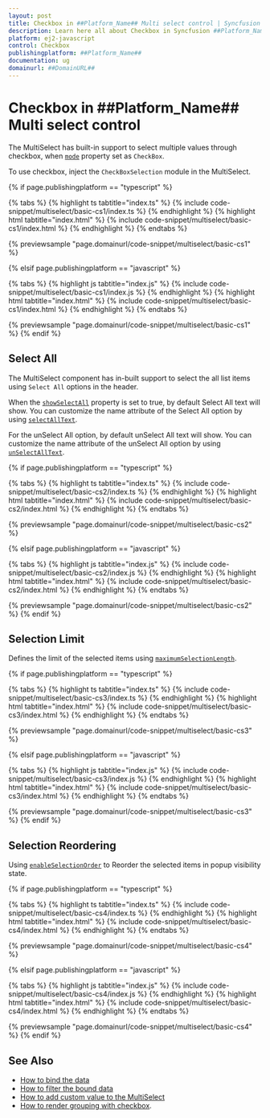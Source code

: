 ```yaml
---
layout: post
title: Checkbox in ##Platform_Name## Multi select control | Syncfusion
description: Learn here all about Checkbox in Syncfusion ##Platform_Name## Multi select control of Syncfusion Essential JS 2 and more.
platform: ej2-javascript
control: Checkbox 
publishingplatform: ##Platform_Name##
documentation: ug
domainurl: ##DomainURL##
---
```


# Checkbox in ##Platform_Name## Multi select control

The MultiSelect has built-in support to select multiple values through checkbox, when [`mode`](../api/multi-select/#mode) property set as `CheckBox`.

To use checkbox, inject the `CheckBoxSelection` module in the MultiSelect.

{% if page.publishingplatform == "typescript" %}

 {% tabs %}
{% highlight ts tabtitle="index.ts" %}
{% include code-snippet/multiselect/basic-cs1/index.ts %}
{% endhighlight %}
{% highlight html tabtitle="index.html" %}
{% include code-snippet/multiselect/basic-cs1/index.html %}
{% endhighlight %}
{% endtabs %}
        
{% previewsample "page.domainurl/code-snippet/multiselect/basic-cs1" %}

{% elsif page.publishingplatform == "javascript" %}

{% tabs %}
{% highlight js tabtitle="index.js" %}
{% include code-snippet/multiselect/basic-cs1/index.js %}
{% endhighlight %}
{% highlight html tabtitle="index.html" %}
{% include code-snippet/multiselect/basic-cs1/index.html %}
{% endhighlight %}
{% endtabs %}

{% previewsample "page.domainurl/code-snippet/multiselect/basic-cs1" %}
{% endif %}

## Select All

The MultiSelect component has in-built support to select the all list items using `Select All` options in the header.

When the [`showSelectAll`](../api/multi-select/#showselectall) property is set to true, by default Select All text will show. You can customize the name attribute of the Select All option by using [`selectAllText`](../api/multi-select/#selectalltext).

For the unSelect All option, by default unSelect All text will show. You can customize the name attribute of the unSelect All option by using
[`unSelectAllText`](../api/multi-select/#unselectalltext).

{% if page.publishingplatform == "typescript" %}

 {% tabs %}
{% highlight ts tabtitle="index.ts" %}
{% include code-snippet/multiselect/basic-cs2/index.ts %}
{% endhighlight %}
{% highlight html tabtitle="index.html" %}
{% include code-snippet/multiselect/basic-cs2/index.html %}
{% endhighlight %}
{% endtabs %}
        
{% previewsample "page.domainurl/code-snippet/multiselect/basic-cs2" %}

{% elsif page.publishingplatform == "javascript" %}

{% tabs %}
{% highlight js tabtitle="index.js" %}
{% include code-snippet/multiselect/basic-cs2/index.js %}
{% endhighlight %}
{% highlight html tabtitle="index.html" %}
{% include code-snippet/multiselect/basic-cs2/index.html %}
{% endhighlight %}
{% endtabs %}

{% previewsample "page.domainurl/code-snippet/multiselect/basic-cs2" %}
{% endif %}

## Selection Limit

Defines the limit of the selected items using [`maximumSelectionLength`](../api/multi-select/#maximumselectionlength).

{% if page.publishingplatform == "typescript" %}

 {% tabs %}
{% highlight ts tabtitle="index.ts" %}
{% include code-snippet/multiselect/basic-cs3/index.ts %}
{% endhighlight %}
{% highlight html tabtitle="index.html" %}
{% include code-snippet/multiselect/basic-cs3/index.html %}
{% endhighlight %}
{% endtabs %}
        
{% previewsample "page.domainurl/code-snippet/multiselect/basic-cs3" %}

{% elsif page.publishingplatform == "javascript" %}

{% tabs %}
{% highlight js tabtitle="index.js" %}
{% include code-snippet/multiselect/basic-cs3/index.js %}
{% endhighlight %}
{% highlight html tabtitle="index.html" %}
{% include code-snippet/multiselect/basic-cs3/index.html %}
{% endhighlight %}
{% endtabs %}

{% previewsample "page.domainurl/code-snippet/multiselect/basic-cs3" %}
{% endif %}

## Selection Reordering

Using [`enableSelectionOrder`](../api/multi-select/#enableselectionorder) to Reorder the selected items in popup visibility state.

{% if page.publishingplatform == "typescript" %}

 {% tabs %}
{% highlight ts tabtitle="index.ts" %}
{% include code-snippet/multiselect/basic-cs4/index.ts %}
{% endhighlight %}
{% highlight html tabtitle="index.html" %}
{% include code-snippet/multiselect/basic-cs4/index.html %}
{% endhighlight %}
{% endtabs %}
        
{% previewsample "page.domainurl/code-snippet/multiselect/basic-cs4" %}

{% elsif page.publishingplatform == "javascript" %}

{% tabs %}
{% highlight js tabtitle="index.js" %}
{% include code-snippet/multiselect/basic-cs4/index.js %}
{% endhighlight %}
{% highlight html tabtitle="index.html" %}
{% include code-snippet/multiselect/basic-cs4/index.html %}
{% endhighlight %}
{% endtabs %}

{% previewsample "page.domainurl/code-snippet/multiselect/basic-cs4" %}
{% endif %}

## See Also

* [How to bind the data](./data-binding)
* [How to filter the bound data](./filtering)
* [How to add custom value to the MultiSelect](./custom-value)
* [How to render grouping with checkbox](./grouping#grouping-with-checkbox).